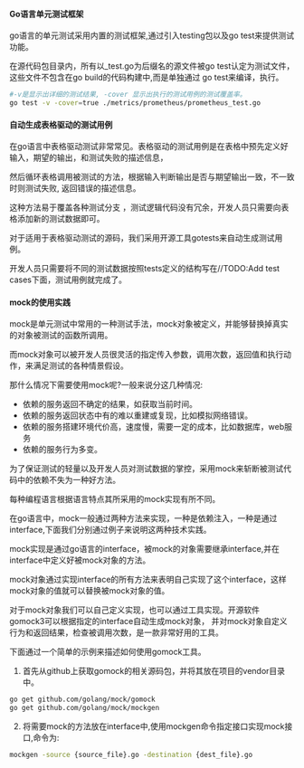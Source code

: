 #### Go语言单元测试框架

go语言的单元测试采用内置的测试框架,通过引入testing包以及go test来提供测试功能。

在源代码包目录内，所有以_test.go为后缀名的源文件被go test认定为测试文件，这些文件不包含在go build的代码构建中,而是单独通过 go test来编译，执行。


```bash
#-v是显示出详细的测试结果, -cover 显示出执行的测试用例的测试覆盖率。
go test -v -cover=true ./metrics/prometheus/prometheus_test.go 
```


#### 自动生成表格驱动的测试用例

在go语言中表格驱动测试非常常见。表格驱动的测试用例是在表格中预先定义好输入，期望的输出，和测试失败的描述信息，

然后循环表格调用被测试的方法，根据输入判断输出是否与期望输出一致，不一致时则测试失败, 返回错误的描述信息。

这种方法易于覆盖各种测试分支 ，测试逻辑代码没有冗余，开发人员只需要向表格添加新的测试数据即可。

对于适用于表格驱动测试的源码，我们采用开源工具gotests来自动生成测试用例。


开发人员只需要将不同的测试数据按照tests定义的结构写在//TODO:Add test cases下面，测试用例就完成了。


#### mock的使用实践

mock是单元测试中常用的一种测试手法，mock对象被定义，并能够替换掉真实的对象被测试的函数所调用。

而mock对象可以被开发人员很灵活的指定传入参数，调用次数，返回值和执行动作，来满足测试的各种情景假设。

那什么情况下需要使用mock呢?一般来说分这几种情况:

* 依赖的服务返回不确定的结果，如获取当前时间。
* 依赖的服务返回状态中有的难以重建或复现，比如模拟网络错误。
* 依赖的服务搭建环境代价高，速度慢，需要一定的成本，比如数据库，web服务
* 依赖的服务行为多变。

为了保证测试的轻量以及开发人员对测试数据的掌控，采用mock来斩断被测试代码中的依赖不失为一种好方法。

每种编程语言根据语言特点其所采用的mock实现有所不同。

在go语言中，mock一般通过两种方法来实现，一种是依赖注入，一种是通过interface,下面我们分别通过例子来说明这两种技术实践。


mock实现是通过go语言的interface，被mock的对象需要继承interface,并在interface中定义好被mock对象的方法。

mock对象通过实现interface的所有方法来表明自己实现了这个interface，这样mock对象的值就可以替换被mock对象的值。

对于mock对象我们可以自己定义实现，也可以通过工具实现。开源软件gomock3可以根据指定的interface自动生成mock对象， 并对mock对象自定义行为和返回结果，检查被调用次数，是一款非常好用的工具。

下面通过一个简单的示例来描述如何使用gomock工具。

1. 首先从github上获取gomock的相关源码包，并将其放在项目的vendor目录中。
   
```bash
go get github.com/golang/mock/gomock
go get github.com/golang/mock/mockgen

```
2. 将需要mock的方法放在interface中,使用mockgen命令指定接口实现mock接口,命令为:

```bash
mockgen -source {source_file}.go -destination {dest_file}.go
```